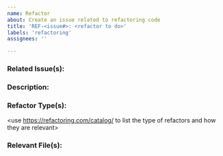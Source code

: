 ```yaml
---
name: Refactor
about: Create an issue related to refactoring code
title: 'REF-<issue#>: <refactor to do>'
labels: 'refactoring'
assignees: ''

---
```


### Related Issue(s):
<List of issues that caused the need for refactoring>

### Description:
<A clear and concise description of what the bug is>

### Refactor Type(s):
<use https://refactoring.com/catalog/ to list the type of refactors and how they are relevant>

### Relevant File(s):
<list of links to files>